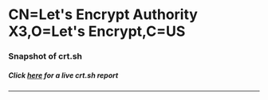 # CN=Let's Encrypt Authority X3,O=Let's Encrypt,C=US
### Snapshot of crt.sh
##### Click [here](https://crt.sh/?q=Serial_04E9DC5E1EC8669D52372761B547728763B6) for a live crt.sh report

---
